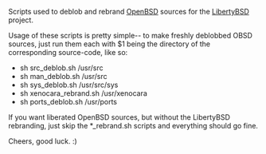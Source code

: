 Scripts used to deblob and rebrand [OpenBSD](https://openbsd.org) sources for
the [LibertyBSD](https://libertybsd.net) project.

Usage of these scripts is pretty simple-- to make freshly deblobbed OBSD
sources, just run them each with $1 being the directory of the corresponding
source-code, like so:

* sh src_deblob.sh /usr/src
* sh man_deblob.sh /usr/src
* sh sys_deblob.sh /usr/src/sys
* sh xenocara_rebrand.sh /usr/xenocara
* sh ports_deblob.sh /usr/ports

If you want liberated OpenBSD sources, but without the LibertyBSD rebranding,
just skip the *_rebrand.sh scripts and everything should go fine.

Cheers, good luck. :)
